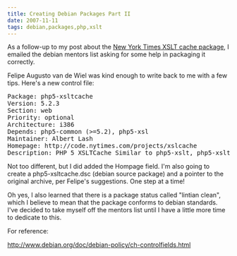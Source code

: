 ```yaml
---
title: Creating Debian Packages Part II
date: 2007-11-11
tags: debian,packages,php,xslt
---
```


As a follow-up to my post about the <a href="http://www.docunext.com/2007/10/nyt-xslcache/">New York Times XSLT cache package</a>, I emailed the debian mentors list asking for some help in packaging it correctly.

Felipe Augusto van de Wiel was kind enough to write back to me with a few tips. Here's a new control file:

<pre class="sh_sh">
Package: php5-xsltcache
Version: 5.2.3
Section: web
Priority: optional
Architecture: i386
Depends: php5-common (>=5.2), php5-xsl
Maintainer: Albert Lash
Homepage: http://code.nytimes.com/projects/xslcache
Description: PHP 5 XSLTCache Similar to php5-xslt, php5-xsltcache caches xsl documents in permanent memory, but keeps an eye on modification time of referenced file.
</pre>

Not too different, but I did added the Hompage field. I'm also going to create a php5-xsltcache.dsc (debian source package) and a pointer to the original archive, per Felipe's suggestions. One step at a time!

Oh yes, I also learned that there is a package status called "lintian clean", which I believe to mean that the package conforms to debian standards. I've decided to take myself off the mentors list until I have a little more time to dedicate to this.

For reference:

<a rel="nofollow" href="http://www.debian.org/doc/debian-policy/ch-controlfields.html">http://www.debian.org/doc/debian-policy/ch-controlfields.html</a>

